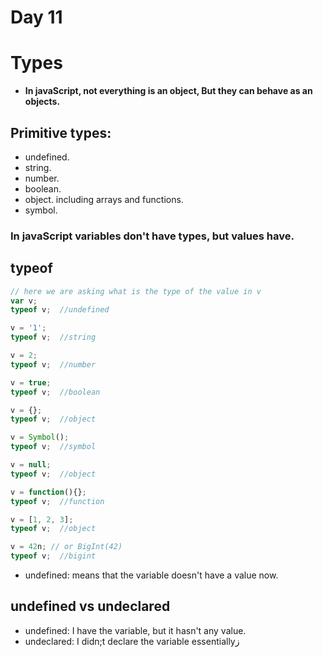 # Day 11

<h1>Types</h1>

- **In javaScript, not everything is an object, But they can behave as an objects.**

<h2>Primitive types:</h2>

- undefined.
- string.
- number.
- boolean.
- object. including arrays and functions.
- symbol.

### In javaScript variables don't have types, but values have.

<h2>typeof</h2>

```javascript
// here we are asking what is the type of the value in v
var v;
typeof v;  //undefined

v = '1';
typeof v;  //string

v = 2;
typeof v;  //number

v = true;
typeof v;  //boolean

v = {};
typeof v;  //object

v = Symbol();
typeof v;  //symbol

v = null;
typeof v;  //object

v = function(){};
typeof v;  //function

v = [1, 2, 3];
typeof v;  //object

v = 42n; // or BigInt(42)
typeof v;  //bigint
```

- undefined: means that the variable doesn't have a value now.

<h2>undefined vs undeclared</h2>

- undefined: I have the variable, but it hasn't any value.
- undeclared: I didn;t declare the variable essentiallyز
